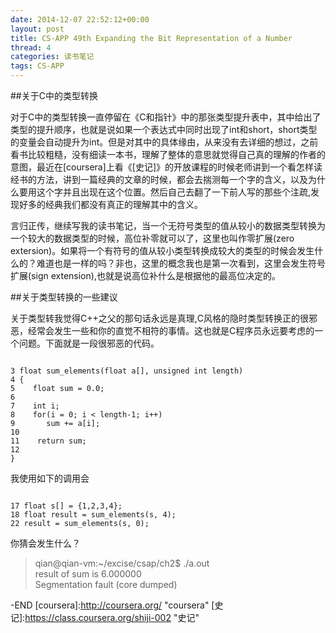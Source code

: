 ```yaml
---
date: 2014-12-07 22:52:12+00:00
layout: post
title: CS-APP 49th Expanding the Bit Representation of a Number
thread: 4
categories: 读书笔记
tags: CS-APP
---
```


##关于C中的类型转换

对于C中的类型转换一直停留在《C和指针》中的那张类型提升表中，其中给出了类型的提升顺序，也就是说如果一个表达式中同时出现了int和short，short类型的变量会自动提升为int。但是对其中的具体缘由，从来没有去详细的想过，之前看书比较粗糙，没有细读一本书，理解了整体的意思就觉得自己真的理解的作者的意图，最近在[coursera]上看《[史记]》的开放课程的时候老师讲到一个看怎样读经书的方法，讲到一篇经典的文章的时候，都会去揣测每一个字的含义，以及为什么要用这个字并且出现在这个位置。然后自己去翻了一下前人写的那些个注疏,发现好多的经典我们都没有真正的理解其中的含义。

言归正传，继续写我的读书笔记，当一个无符号类型的值从较小的数据类型转换为一个较大的数据类型的时候，高位补零就可以了，这里也叫作零扩展(zero extersion)。如果将一个有符号的值从较小类型转换成较大的类型的时候会发生什么的？难道也是一样的吗？非也，这里的概念我也是第一次看到，这里会发生符号扩展(sign extension),也就是说高位补什么是根据他的最高位决定的。

##关于类型转换的一些建议

关于类型转我觉得C++之父的那句话永远是真理,C风格的隐时类型转换正的很邪恶，经常会发生一些和你的直觉不相符的事情。这也就是C程序员永远要考虑的一个问题。下面就是一段很邪恶的代码。
```
```
 
  	3 float sum_elements(float a[], unsigned int length)
	4 {
  	5    float sum = 0.0;
  	6
  	7    int i;
  	8    for(i = 0; i < length-1; i++)
  	9       sum += a[i];
 	10
 	11    return sum;
 	12 
	}
我使用如下的调用会
```
```

	17 float s[] = {1,2,3,4};
	18 float result = sum_elements(s, 4);
 	22 result = sum_elements(s, 0);

你猜会发生什么？
>qian@qian-vm:~/excise/csap/ch2$ ./a.out <br>
>result of sum is 6.000000<br>
>Segmentation fault (core dumped)

-END
[coursera]:http://coursera.org/     "coursera"
[史记]:https://class.coursera.org/shiji-002 "史记"
